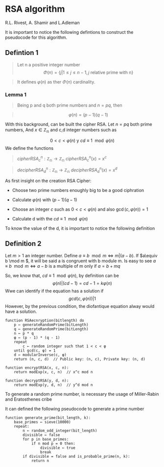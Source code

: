 # RSA algorithm

R.L. Rivest, A. Shamir and L.Adleman

It is important to notice the following defintions to construct the pseudocode for this algorithm.

## Defintion 1

> Let n a positive integer number
>$$\Phi(n)=\{j|1\leq j\leq n-1, j \text{ relative prime with n}\}$$

> It defines $\varphi(n)$ as ther $\Phi(n)$ cardinality.

### Lemma 1
> Being p and q both prime numbers and $n=pq$, then

> $$\varphi(n)=(p-1)(q-1)$$

With this background, can be built the cipher RSA. Let $n=pq$ both prime numbers, And $x\in \mathbb{Z_n}$ and c,d integer numbers such as

$$0<c<\varphi(n) \text{ y }cd\equiv 1 \mod \varphi(n)$$
We define the functions

> $cipherRSA^n_c:\mathbb{Z_n}\rightarrow \mathbb{Z_n} \text{  } cipherRSA^n_c(x)=x^c$

> $decipherRSA^n_d:\mathbb{Z_n}\rightarrow \mathbb{Z_n} \text{  } decipherRSA^n_d(x)=x^d$

As first insight on the creation RSA Cipher:

* Choose two prime numbers enoughly big to be a good ciphration

* Calculate $\varphi(n)$ with $(p-1)(q-1)$

* Choose an integer $c$ such as $0<c<\varphi(n)$ and also $\gcd(c,\varphi(n))=1$

* Calculate d with the $cd\equiv 1\mod \varphi(n)$

To know the value of the d, it is important to notice the following definition
## Definition 2

Let $m>1$ an integer number. Define $a\equiv b \mod m \Leftrightarrow m|(a-b)$. If $a\equiv b \mod m $, it will be said a is congruent with b module m. Is easy to see $a \equiv b \mod m \Leftrightarrow a-b$ is a multiple of  m only if $a=b+mq$

So, we know that, $cd \equiv 1 \mod \varphi(n)$, by definition can be 
$$\varphi(n)|(cd-1)=cd-1=k\varphi(n)$$
Wwe can identify if the equation has a solution if 
$$gcd(c,\varphi(n))|1$$
However, by the previous condition, the diofantique equation alway would have a solution.

```Pseudo
function RSAecnryption(bitlength) do
    p ← generateRandomPrime(bitLength)
    q ← generateRandomPrime(bitLength)
    n ← p * q
    φ ← (p - 1) * (q - 1)
    repeat
        c ← random integer such that 1 < c < φ
    until gcd(c, φ) = 1
    d ← modularInverse(c, φ)
    return (n, c, d)  // Public key: (n, c), Private key: (n, d)
```

```pseudo
function encryptRSA(x, c, n):
    return modExp(x, c, n)  // x^c mod n
```

```pseudo
function decryptRSA(y, d, n):
    return modExp(y, d, n)  // y^d mod n
```

To generate a random prime number, is necessary the usage of Miller-Rabin and Eratosthenes cribe

It can defined the following pseudocode to generate a prime number
```Pseudo 
function generate_prime(bit_length, k):
    base_primes ← sieve(10000)
    repeat:
        n ← random_odd_integer(bit_length)
        divisible ← false
        for p in base_primes:
            if n mod p = 0 then:
                divisible ← true
                break
        if divisible = false and is_probable_prime(n, k):
            return n
```